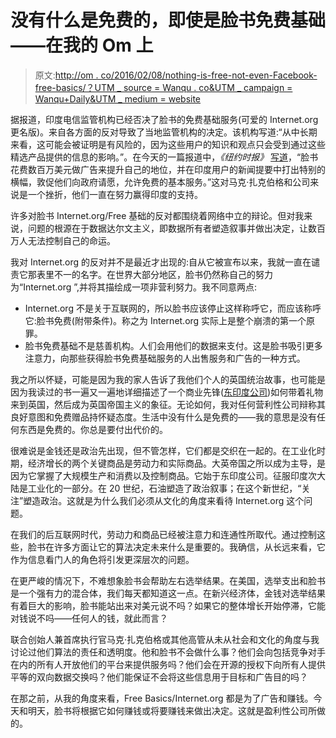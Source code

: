 # 没有什么是免费的，即使是脸书免费基础——在我的 Om 上

> 原文:[http://om . co/2016/02/08/nothing-is-free-not-even-Facebook-free-basics/？UTM _ source = Wanqu . co&UTM _ campaign = Wanqu+Daily&UTM _ medium = website](http://om.co/2016/02/08/nothing-is-free-not-even-facebook-free-basics/?utm_source=wanqu.co&utm_campaign=Wanqu+Daily&utm_medium=website)

据报道，印度电信监管机构已经否决了脸书的免费基础服务(可爱的 Internet.org 更名版)。来自各方面的反对导致了当地监管机构的决定。该机构写道:“从中长期来看，这可能会被证明是有风险的，因为这些用户的知识和观点只会受到通过这些精选产品提供的信息的影响。”。在今天的一篇报道中，*《纽约时报》* [写道](http://www.nytimes.com/2016/02/09/business/facebook-loses-a-battle-in-india-over-its-free-basics-program.html?ref=technology)，“脸书花费数百万美元做广告来提升自己的地位，并在印度用户的新闻提要中打出特别的横幅，敦促他们向政府请愿，允许免费的基本服务。”这对马克·扎克伯格和公司来说是一个挫折，他们一直在努力赢得印度的支持。

许多对脸书 Internet.org/Free 基础的反对都围绕着网络中立的辩论。但对我来说，问题的根源在于数据达尔文主义，即数据所有者塑造叙事并做出决定，让数百万人无法控制自己的命运。

我对 Internet.org 的反对并不是最近才出现的:自从它被宣布以来，我就一直在谴责它那表里不一的名字。在世界大部分地区，脸书仍然称自己的努力为“Internet.org ”,并将其描绘成一项非营利努力。我不同意两点:

*   Internet.org 不是关于互联网的，所以脸书应该停止这样称呼它，而应该称呼它:脸书免费(附带条件)。称之为 Internet.org 实际上是整个崩溃的第一个原罪。
*   脸书免费基础不是慈善机构。人们会用他们的数据来支付。这是脸书吸引更多注意力，向那些获得脸书免费基础服务的人出售服务和广告的一种方式。

我之所以怀疑，可能是因为我的家人告诉了我他们个人的英国统治故事，也可能是因为我读过的书一遍又一遍地详细描述了一个商业先锋([东印度公司](http://www.britannica.com/topic/East-India-Company))如何带着礼物来到英国，然后成为英国帝国主义的象征。无论如何，我对任何营利性公司辩称其良好意图和免费赠品持怀疑态度。生活中没有什么是免费的——我的意思是没有任何东西是免费的。你总是要付出代价的。

很难说是金钱还是政治先出现，但不管怎样，它们都是交织在一起的。在工业化时期，经济增长的两个关键商品是劳动力和实际商品。大英帝国之所以成为主导，是因为它掌握了大规模生产和消费以及控制商品。它始于东印度公司。征服印度次大陆是工业化的一部分。在 20 世纪，石油塑造了政治叙事；在这个新世纪，“关注”塑造政治。这就是为什么我们必须从文化的角度来看待 Internet.org 这个问题。

在我们的后互联网时代，劳动力和商品已经被注意力和连通性所取代。通过控制这些，脸书在许多方面让它的算法决定未来什么是重要的。我确信，从长远来看，它作为信息看门人的角色将引发更深层次的问题。

在更严峻的情况下，不难想象脸书会帮助左右选举结果。在美国，选举支出和脸书是一个强有力的混合体，我们每天都知道这一点。在新兴经济体，金钱对选举结果有着巨大的影响，脸书能站出来对美元说不吗？如果它的整体增长开始停滞，它能对钱说不吗——任何人的钱，就此而言？

联合创始人兼首席执行官马克·扎克伯格或其他高管从未从社会和文化的角度与我讨论过他们算法的责任和透明度。他和脸书不会做什么事？他们会向包括竞争对手在内的所有人开放他们的平台来提供服务吗？他们会在开源的授权下向所有人提供平等的双向数据交换吗？他们能保证不会将这些信息用于目标和广告目的吗？

在那之前，从我的角度来看，Free Basics/Internet.org 都是为了广告和赚钱。今天和明天，脸书将根据它如何赚钱或将要赚钱来做出决定。这就是盈利性公司所做的。